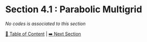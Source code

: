 # Section 4.1 : Parabolic Multigrid

_No codes is associated to this section_

[:book: Table of Content](../README.md) | [:arrow_right: Next Section](../sec4.2/README.md)